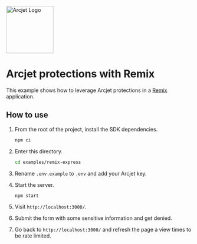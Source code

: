 <a href="https://arcjet.com" target="_arcjet-home">
  <picture>
    <source media="(prefers-color-scheme: dark)" srcset="https://arcjet.com/logo/arcjet-dark-lockup-voyage-horizontal.svg">
    <img src="https://arcjet.com/logo/arcjet-light-lockup-voyage-horizontal.svg" alt="Arcjet Logo" height="128" width="auto">
  </picture>
</a>

# Arcjet protections with Remix

This example shows how to leverage Arcjet protections in a
[Remix](https://remix.run/) application.

## How to use

1. From the root of the project, install the SDK dependencies.

   ```bash
   npm ci
   ```

2. Enter this directory.

   ```bash
   cd examples/remix-express
   ```

3. Rename `.env.example` to `.env` and add your Arcjet key.

4. Start the server.

   ```bash
   npm start
   ```

5. Visit `http://localhost:3000/`.

6. Submit the form with some sensitive information and get denied.

7. Go back to `http://localhost:3000/` and refresh the page a view times to be
   rate limited.
